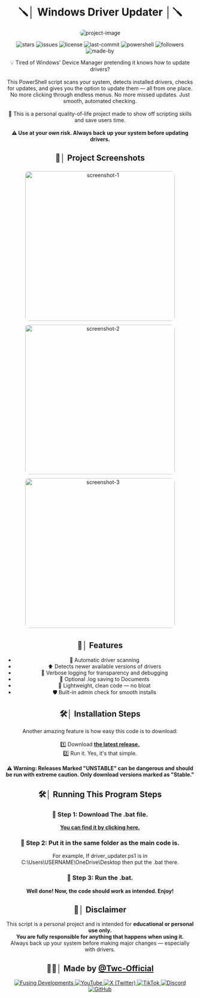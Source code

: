 <h1 align="center" id="title">🪛│ Windows Driver Updater │🪛</h1>

<p align="center">
  <img src="https://socialify.git.ci/Twc-Official/Driver-Updater/image?custom_description=This+script+is+designed+to+help+you+update+your+drivers+on+Windows%2C+because+we+all+know+how+terrible+%22Device+Manager%22+is.&amp;description=1&amp;language=1&amp;name=1&amp;owner=1&amp;pattern=Signal&amp;theme=Dark" alt="project-image" style="border-radius: 12px;">
</p>

<p align="center">
  <img src="https://img.shields.io/github/stars/Twc-Official/Driver-Updater?color=purple&label=stars&logo=github&style=flat-square&labelColor=black" alt="stars">
  <img src="https://img.shields.io/github/issues/Twc-Official/Driver-Updater?color=purple&label=issues&logo=github&style=flat-square&labelColor=black" alt="issues">
  <img src="https://img.shields.io/badge/License-MIT-yellow.svg?style=flat-square&logo=github&labelColor=black" alt="license">
  <img src="https://img.shields.io/github/last-commit/Twc-Official/Driver-Updater?color=purple&label=last%20update&logo=github&style=flat-square&labelColor=black" alt="last-commit">
  <img src="https://img.shields.io/badge/Built%20with-PowerShell-5391FE?style=flat-square&logo=powershell&logoColor=white&labelColor=black" alt="powershell">
  <img src="https://img.shields.io/github/followers/Twc-Official?label=followers&color=purple&logo=github&style=flat-square&labelColor=black" alt="followers">
  <img src="https://img.shields.io/badge/Made%20with%20❤️%20by-Twc--Official-purple?style=flat-square&labelColor=black" alt="made-by">
</p>


<p align="center" id="description">
  💡 Tired of Windows' Device Manager pretending it knows how to update drivers?<br><br>
  This PowerShell script scans your system, detects installed drivers, checks for updates, and gives you the option to update them — all from one place.<br>
  No more clicking through endless menus. No more missed updates. Just smooth, automated checking.<br><br>
  🧰 This is a personal quality-of-life project made to show off scripting skills and save users time.<br><br>
  <strong>⚠️ Use at your own risk. Always back up your system before updating drivers.</strong>
</p>


<h2 align="center">📸│ Project Screenshots</h2>

<p align="center">
  <img src="https://cdn.tagbox.io/assets/67f003efb6c7200011b116b8/a4d7c364-8549-4247-bf1e-d9915e4ac372---image_2025-04-04_182322712.png" alt="screenshot-1" width="400" style="border-radius: 10px; margin: 5px;">
  <img src="https://cdn.tagbox.io/assets/67f003efb6c7200011b116b8/7db94134-af57-4809-8dd2-599f4059d44d---screenshot-2025-04-04-170750.png" alt="screenshot-2" width="400" style="border-radius: 10px; margin: 5px;">
  <img src="https://cdn.tagbox.io/assets/67f003efb6c7200011b116b8/c947b9fc-ef3a-44f4-accb-f6da15bb3ca9---image_2025-04-04_172620638.png" alt="screenshot-3" width="400" style="border-radius: 10px; margin: 5px;">
</p>


<h2 align="center">🧐│ Features</h2>

<ul align="center">
  <li>🔧 Automatic driver scanning</li>
  <li>⬆️ Detects newer available versions of drivers</li>
  <li>📄 Verbose logging for transparency and debugging</li>
  <li>📁 Optional .log saving to Documents</li>
  <li>🧠 Lightweight, clean code — no bloat</li>
  <li>🛡️ Built-in admin check for smooth installs</li>
</ul>


<h2 align="center">🛠️│ Installation Steps</h2>

<p align="center">
  Another amazing feature is how easy this code is to download:<br><br>
  1️⃣ Download <strong><a href="https://github.com/Twc-Official/Driver-Updater/releases">the latest release.</a></strong><br>
  2️⃣ Run it. Yes, it's that simple.<br><br>
  <strong>⚠️ Warning: Releases Marked "UNSTABLE" can be dangerous and should be run with extreme caution. Only download versions marked as "Stable."</strong>
</p>

<h2 align="center">🛠️│ Running This Program Steps</h2>
<p align="center">
<h3 align="center">📌 Step 1: Download The .bat file.</h3>
<p align="center"><strong><a href="https://github.com/Twc-Official/Driver-Updater/blob/main/StarterAlternative.Bat">You can find it by clicking here.</a></strong></p>

<h3 align="center">📌 Step 2: Put it in the same folder as the main code is.</h3>
<p align="center">For example, If driver_updater.ps1 is in C:\Users\USERNAME\OneDrive\Desktop then put the .bat there.</p>

<h3 align="center">📌 Step 3: Run the .bat.</h3>

<p align="center"><strong> Well done! Now, the code should work as intended. Enjoy! </strong></p>

</p>



<h2 align="center">📌│ Disclaimer</h2>

<p align="center">
  This script is a personal project and is intended for <strong>educational or personal use only.</strong><br>
  <strong>You are fully responsible for anything that happens when using it.</strong><br>
  Always back up your system before making major changes — especially with drivers.
</p>


<h2 align="center">👨‍💻│ Made by <a href="https://github.com/Twc-Official">@Twc-Official</a></h2>

<p align="center">
  <a href="https://fusingdevelopments.com">
    <img src="https://img.shields.io/badge/🔗-Fusing%20Developments-purple?style=flat-square&labelColor=black" alt="Fusing Developments">
  </a>
  <a href="https://www.youtube.com/@Twc._.official_YT">
    <img src="https://img.shields.io/badge/YouTube-FF0000?style=flat-square&logo=youtube&logoColor=white" alt="YouTube">
  </a>
  <a href="https://x.com/Twc_Official_X">
    <img src="https://img.shields.io/badge/X-000000?style=flat-square&logo=x&logoColor=white" alt="X (Twitter)">
  </a>
  <a href="https://www.tiktok.com/@twc._.official">
    <img src="https://img.shields.io/badge/TikTok-000000?style=flat-square&logo=tiktok&logoColor=white" alt="TikTok">
  </a>
  <a href="https://discord.gg/dxKgwmuHbs">
    <img src="https://img.shields.io/badge/Discord-5865F2?style=flat-square&logo=discord&logoColor=white" alt="Discord">
  </a>
  <a href="https://github.com/Twc-Official">
    <img src="https://img.shields.io/badge/GitHub-181717?style=flat-square&logo=github&logoColor=white" alt="GitHub">
  </a>
</p>
